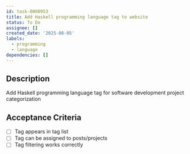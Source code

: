 ```yaml
---
id: task-0000953
title: Add Haskell programming language tag to website
status: To Do
assignee: []
created_date: '2025-08-05'
labels:
  - programming
  - language
dependencies: []
---
```


## Description

Add Haskell programming language tag for software development project categorization

## Acceptance Criteria

- [ ] Tag appears in tag list
- [ ] Tag can be assigned to posts/projects
- [ ] Tag filtering works correctly
